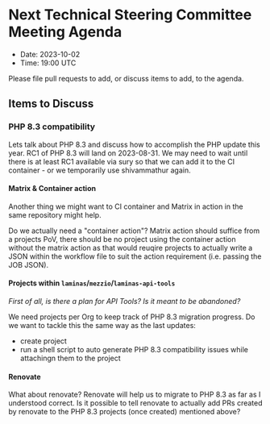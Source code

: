 # Next Technical Steering Committee Meeting Agenda

- Date: 2023-10-02
- Time: 19:00 UTC

Please file pull requests to add, or discuss items to add, to the agenda.

## Items to Discuss

### PHP 8.3 compatibility

Lets talk about PHP 8.3 and discuss how to accomplish the PHP update this year. RC1 of PHP 8.3 will land on 2023-08-31.
We may need to wait until there is at least RC1 available via sury so that we can add it to the CI container - or we temporarily use shivammathur again.

#### Matrix & Container action

Another thing we might want to CI container and Matrix in action in the same repository might help.

Do we actually need a "container action"? Matrix action should suffice from a projects PoV, there should be no project using the container action without the matrix action as that would reuqire projects to actually write a JSON within the workflow file to suit the action requirement (i.e. passing the JOB JSON).

#### Projects within `laminas`/`mezzio`/`laminas-api-tools`

_First of all, is there a plan for API Tools? Is it meant to be abandoned?_

We need projects per Org to keep track of PHP 8.3 migration progress. Do we want to tackle this the same way as the last updates:
- create project
- run a shell script to auto generate PHP 8.3 compatibility issues while attachingn them to the project

#### Renovate

What about renovate? Renovate will help us to migrate to PHP 8.3 as far as I understood correct.
Is it possible to tell renovate to actually add PRs created by renovate to the PHP 8.3 projects (once created) mentioned above?
